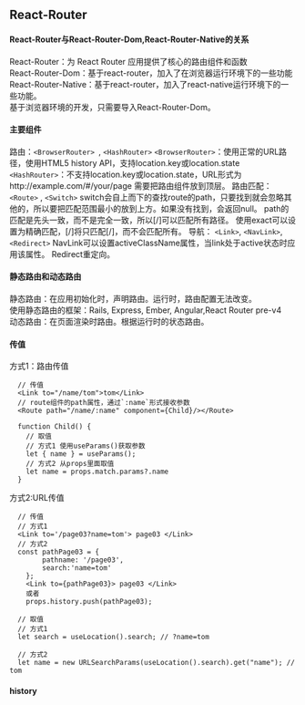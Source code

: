 ## React-Router

#### React-Router与React-Router-Dom,React-Router-Native的关系
React-Router：为 React Router 应用提供了核心的路由组件和函数    
React-Router-Dom：基于react-router，加入了在浏览器运行环境下的一些功能   
React-Router-Native：基于react-router，加入了react-native运行环境下的一些功能。   
基于浏览器环境的开发，只需要导入React-Router-Dom。   

#### 主要组件
路由：`<BrowserRouter> `, `<HashRouter>`
  `<BrowserRouter>`：使用正常的URL路径，使用HTML5 history API，支持location.key或location.state
  `<HashRouter>`：不支持location.key或location.state，URL形式为http://example.com/#/your/page
  需要把路由组件放到顶层。
路由匹配： `<Route>` , `<Switch>`
  switch会自上而下的查找route的path，只要找到就会忽略其他的，所以要把匹配范围最小的放到上方。如果没有找到，会返回null。
  path的匹配是先头一致，而不是完全一致，所以[/]可以匹配所有路径。
  使用exact可以设置为精确匹配，[/]将只匹配[/]，而不会匹配所有。
导航： `<Link>`, `<NavLink>`, `<Redirect>`
  NavLink可以设置activeClassName属性，当link处于active状态时应用该属性。
  Redirect重定向。
    
    
#### 静态路由和动态路由
静态路由：在应用初始化时，声明路由。运行时，路由配置无法改变。   
  使用静态路由的框架：Rails, Express, Ember, Angular,React Router pre-v4   
动态路由：在页面渲染时路由。根据运行时的状态路由。   

#### 传值
方式1：路由传值
```
  // 传值
  <Link to="/name/tom">tom</Link>
  // route组件的path属性，通过`:name`形式接收参数
  <Route path="/name/:name" component={Child}/></Route>

  function Child() {
    // 取值
    // 方式1 使用useParams()获取参数
    let { name } = useParams();
    // 方式2 从props里面取值
    let name = props.match.params?.name
  }
```

方式2:URL传值
```
  // 传值
  // 方式1
  <Link to='/page03?name=tom'> page03 </Link>
  // 方式2
  const pathPage03 = {
        pathname: '/page03',
        search:'name=tom'
    };
    <Link to={pathPage03}> page03 </Link>
    或者
    props.history.push(pathPage03);
  
  // 取值
  // 方式1
  let search = useLocation().search; // ?name=tom
  
  // 方式2
  let name = new URLSearchParams(useLocation().search).get("name"); // tom
```



#### history



































